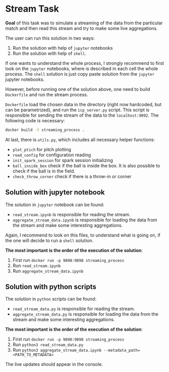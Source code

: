 # Stream Task

**Goal** of this task was to simulate a streaming of the data from the particular match and then read this stream and try to make some live aggregations.

The user can run this solution in two ways:

1. Run the solution with help of `jupyter` notebooks
2. Run the solution with help of `shell`.

If one wants to understand the whole process, I strongly recommend to first look on the `jupyter` notebooks, where is described in each cell the whole process. The `shell` solution is just copy paste solution from the `jupyter` jupyter notebooks.

However, before running one of the solution above, one need to build `Dockerfile` and run the stream process.

`Dockerfile` load the chosen data in the directory (right now hardcoded, but can be parametrized), and run the `icp_server.py` script. This script is responsible for sending the stream of the data to the `localhost:9092`. The following code is necessary:

```sh
docker build -t streaming_process .
```

At last, there is `utils.py`, which includes all necessary helper functions:

* `plot_ptich` for pitch plotting
* `read_config` for configuration reading
* `init_spark_session` for spark session initializing
* `ball_inside_box` check if the ball is inside the box. It is also possible to check if the ball is in the field.
* `check_throw_corner` check if there is a throw-in or corner

## Solution with jupyter notebook

The solution in `jupyter` notebook can be found:

* `read_stream.ipynb` is responsible for reading the stream.
* `aggregate_stream_data.ipynb` is responsible for loading the data from the stream and make some interesting aggregations.

Again, I recommend to look on this files, to understand what is going on, if the one will decide to run a `shell` solution.

**The most important is the order of the execution of the solution**:

1. First run  `docker run -p 9898:9898 streaming_process`
2. Run `read_stream.ipynb`
3. Run `aggregate_stream_data.ipynb`

## Solution with python scripts

The solution in `python` scripts can be found:

* `read_stream_data.py` is responsible for reading the stream.
* `aggregate_stream_data.py` is responsible for loading the data from the stream and make some interesting aggregations.

**The most important is the order of the execution of the solution**:

1. First run  `docker run -p 9898:9898 streaming_process`
2. Run `python3 read_stream_data.py`
3. Run `python3 aggregate_stream_data.ipynb --metadata_path=<PATH_TO_METADATA>`

The live updates should appear in the console.

